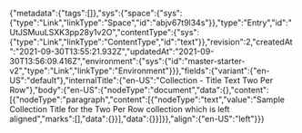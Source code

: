{"metadata":{"tags":[]},"sys":{"space":{"sys":{"type":"Link","linkType":"Space","id":"abjv67t9l34s"}},"type":"Entry","id":"UtJSMuuLSXK3pp28y1v2O","contentType":{"sys":{"type":"Link","linkType":"ContentType","id":"text"}},"revision":2,"createdAt":"2021-09-30T13:55:21.932Z","updatedAt":"2021-09-30T13:56:09.416Z","environment":{"sys":{"id":"master-starter-v2","type":"Link","linkType":"Environment"}}},"fields":{"variant":{"en-US":"default"},"internalTitle":{"en-US":"Collection - Title Text Two Per Row"},"body":{"en-US":{"nodeType":"document","data":{},"content":[{"nodeType":"paragraph","content":[{"nodeType":"text","value":"Sample Collection Title for the Two Per Row collection which is left aligned","marks":[],"data":{}}],"data":{}}]}},"align":{"en-US":"left"}}}